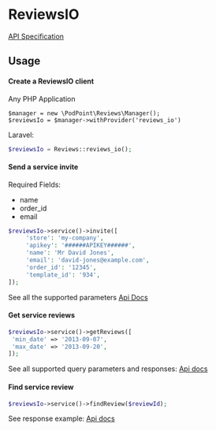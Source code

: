 # ReviewsIO
[API Specification](https://api.reviews.io/documentation)

## Usage

#### Create a ReviewsIO client
Any PHP Application
```
$manager = new \PodPoint\Reviews\Manager();
$reviewsIo = $manager->withProvider('reviews_io')
```
Laravel:
```php
$reviewsIo = Reviews::reviews_io();
```

#### Send a service invite
Required Fields:
* name
* order_id
* email

```php
$reviewsIo->service()->invite([
     'store': 'my-company',
     'apikey': '######APIKEY######',
     'name': 'Mr David Jones',
     'email': 'david-jones@example.com',
     'order_id': '12345',
     'template_id': '934',
]);

```
See all the supported parameters
[Api Docs](https://api.reviews.io/documentation/#api-Queue_Email_Invitations-Queue_Merchant_Review_Invite) 

#### Get service reviews

```php
$reviewsIo->service()->getReviews([
 'min_date' => '2013-09-07',
 'max_date' => '2013-09-20',
]);
```
See all supported query parameters and responses:
[Api docs](https://api.reviews.io/documentation/#api-Merchant_Reviews-List_All_Merchant_Reviews)

#### Find service review
```php
$reviewsIo->service()->findReview($reviewId);
```
See response example:
[Api docs](https://api.reviews.io/documentation/#api-Merchant_Reviews-Get_Latest_Merchant_Reviews)
